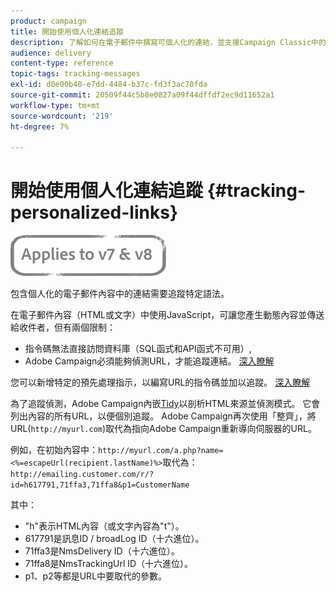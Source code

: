 ```yaml
---
product: campaign
title: 開始使用個人化連結追蹤
description: 了解如何在電子郵件中撰寫可個人化的連結，並支援Campaign Classic中的追蹤。
audience: delivery
content-type: reference
topic-tags: tracking-messages
exl-id: d0e00b40-e7dd-4484-b37c-fd3f3ac70fda
source-git-commit: 20509f44c5b8e0827a09f44dffdf2ec9d11652a1
workflow-type: tm+mt
source-wordcount: '219'
ht-degree: 7%

---
```


# 開始使用個人化連結追蹤 {#tracking-personalized-links}

![](../../assets/common.svg)

包含個人化的電子郵件內容中的連結需要追蹤特定語法。

在電子郵件內容（HTML或文字）中使用JavaScript，可讓您產生動態內容並傳送給收件者，但有兩個限制：

* 指令碼無法直接訪問資料庫（SQL函式和API函式不可用）,
* Adobe Campaign必須能夠偵測URL，才能追蹤連結。 [深入瞭解](detecting-tracking-urls.md)

您可以新增特定的預先處理指示，以編寫URL的指令碼並加以追蹤。 [深入瞭解](pre-processing-instructions.md)

為了追蹤偵測，Adobe Campaign內嵌[Tidy](http://www.html-tidy.org/)以剖析HTML來源並偵測模式。 它會列出內容的所有URL，以便個別追蹤。 Adobe Campaign再次使用「整齊」，將URL(`http://myurl.com`)取代為指向Adobe Campaign重新導向伺服器的URL。

例如，在初始內容中：`http://myurl.com/a.php?name=<%=escapeUrl(recipient.lastName)%>`取代為：`http://emailing.customer.com/r/?id=h617791,71ffa3,71ffa8&p1=CustomerName`

其中：

* &quot;h&quot;表示HTML內容（或文字內容為&quot;t&quot;）。
* 617791是訊息ID / broadLog ID（十六進位）。
* 71ffa3是NmsDelivery ID（十六進位）。
* 71ffa8是NmsTrackingUrl ID（十六進位）。
* p1、p2等都是URL中要取代的參數。
